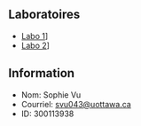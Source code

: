 ## Laboratoires

* [Labo 1](https://github.com/vusophie/csi2532_playground/tree/lab01)]
* [Labo 2](https://github.com/vusophie/csi2532_playground/tree/lab02)]

## Information
* Nom: Sophie Vu
* Courriel: svu043@uottawa.ca
* ID: 300113938

